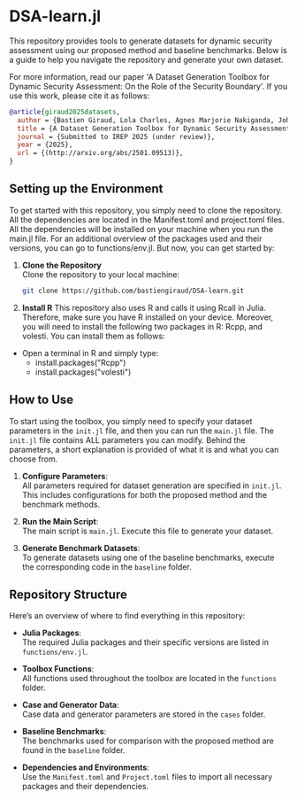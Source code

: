 # DSA-learn.jl
This repository provides tools to generate datasets for dynamic security assessment using our proposed method and baseline benchmarks. Below is a guide to help you navigate the repository and generate your own dataset.

For more information, read our paper 'A Dataset Generation Toolbox for Dynamic Security Assessment: On the Role of the Security Boundary'. If you use this work, please cite it as follows:

```bibtex
@article{giraud2025datasets,
  author = {Bastien Giraud, Lola Charles, Agnes Marjorie Nakiganda, Johanna Vorwerk and Spyros Chatzivasileiadis},
  title = {A Dataset Generation Toolbox for Dynamic Security Assessment: On the Role of the Security Boundary},
  journal = {Submitted to IREP 2025 (under review)},
  year = {2025},
  url = {(http://arxiv.org/abs/2501.09513)},
}
```

## Setting up the Environment

To get started with this repository, you simply need to clone the repository. All the dependencies are located in the Manifest.toml and project.toml files. All the dependencies will be installed on your machine when you run the main.jl file. For an additional overview of the packages used and their versions, you can go to functions/env.jl. But now, you can get started by:

1. **Clone the Repository**  
   Clone the repository to your local machine:

   ```bash
   git clone https://github.com/bastiengiraud/DSA-learn.git
   ```

2. **Install R**
  This repository also uses R and calls it using Rcall in Julia. Therefore, make sure you have R installed on your device.
  Moreover, you will need to install the following two packages in R: Rcpp, and volesti. You can install them as follows:

  - Open a terminal in R and simply type: 
    - install.packages("Rcpp")
    - install.packages("volesti")


## How to Use

To start using the toolbox, you simply need to specify your dataset parameters in the `init.jl` file, and then you can run the `main.jl` file. The `init.jl` file contains ALL parameters you can modify. Behind the parameters, a short explanation is provided of what it is and what you can choose from.

1. **Configure Parameters**:  
   All parameters required for dataset generation are specified in `init.jl`. This includes configurations for both the proposed method and the benchmark methods.

2. **Run the Main Script**:  
   The main script is `main.jl`. Execute this file to generate your dataset.

3. **Generate Benchmark Datasets**:  
   To generate datasets using one of the baseline benchmarks, execute the corresponding code in the `baseline` folder.

## Repository Structure

Here’s an overview of where to find everything in this repository:

- **Julia Packages**:  
  The required Julia packages and their specific versions are listed in `functions/env.jl`.

- **Toolbox Functions**:  
  All functions used throughout the toolbox are located in the `functions` folder.

- **Case and Generator Data**:  
  Case data and generator parameters are stored in the `cases` folder.

- **Baseline Benchmarks**:  
  The benchmarks used for comparison with the proposed method are found in the `baseline` folder.

- **Dependencies and Environments**:  
  Use the `Manifest.toml` and `Project.toml` files to import all necessary packages and their dependencies.


